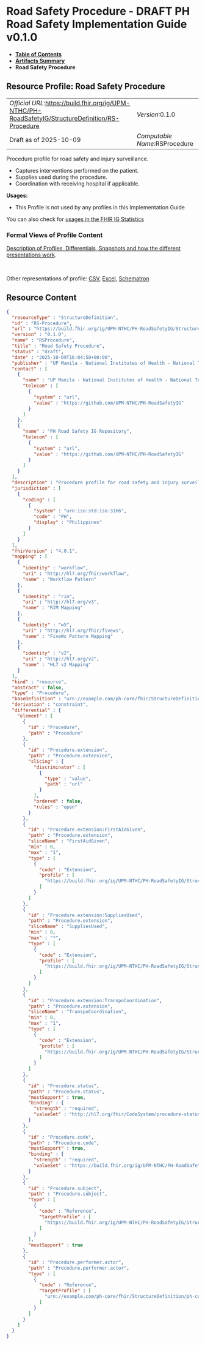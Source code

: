 # Road Safety Procedure - DRAFT PH Road Safety Implementation Guide v0.1.0

* [**Table of Contents**](toc.md)
* [**Artifacts Summary**](artifacts.md)
* **Road Safety Procedure**

## Resource Profile: Road Safety Procedure 

| | |
| :--- | :--- |
| *Official URL*:https://build.fhir.org/ig/UPM-NTHC/PH-RoadSafetyIG/StructureDefinition/RS-Procedure | *Version*:0.1.0 |
| Draft as of 2025-10-09 | *Computable Name*:RSProcedure |

 
Procedure profile for road safety and injury surveillance. 
* Captures interventions performed on the patient.
* Supplies used during the procedure.
* Coordination with receiving hospital if applicable.
 

**Usages:**

* This Profile is not used by any profiles in this Implementation Guide

You can also check for [usages in the FHIR IG Statistics](https://packages2.fhir.org/xig/example.fhir.ph.roadsafety|current/StructureDefinition/RS-Procedure)

### Formal Views of Profile Content

 [Description of Profiles, Differentials, Snapshots and how the different presentations work](http://build.fhir.org/ig/FHIR/ig-guidance/readingIgs.html#structure-definitions). 

 

Other representations of profile: [CSV](StructureDefinition-RS-Procedure.csv), [Excel](StructureDefinition-RS-Procedure.xlsx), [Schematron](StructureDefinition-RS-Procedure.sch) 



## Resource Content

```json
{
  "resourceType" : "StructureDefinition",
  "id" : "RS-Procedure",
  "url" : "https://build.fhir.org/ig/UPM-NTHC/PH-RoadSafetyIG/StructureDefinition/RS-Procedure",
  "version" : "0.1.0",
  "name" : "RSProcedure",
  "title" : "Road Safety Procedure",
  "status" : "draft",
  "date" : "2025-10-09T16:04:50+00:00",
  "publisher" : "UP Manila - National Institutes of Health - National Telehealth Center",
  "contact" : [
    {
      "name" : "UP Manila - National Institutes of Health - National Telehealth Center",
      "telecom" : [
        {
          "system" : "url",
          "value" : "https://github.com/UPM-NTHC/PH-RoadSafetyIG"
        }
      ]
    },
    {
      "name" : "PH Road Safety IG Repository",
      "telecom" : [
        {
          "system" : "url",
          "value" : "https://github.com/UPM-NTHC/PH-RoadSafetyIG"
        }
      ]
    }
  ],
  "description" : "Procedure profile for road safety and injury surveillance.\n- Captures interventions performed on the patient.\n- Supplies used during the procedure.\n- Coordination with receiving hospital if applicable.",
  "jurisdiction" : [
    {
      "coding" : [
        {
          "system" : "urn:iso:std:iso:3166",
          "code" : "PH",
          "display" : "Philippines"
        }
      ]
    }
  ],
  "fhirVersion" : "4.0.1",
  "mapping" : [
    {
      "identity" : "workflow",
      "uri" : "http://hl7.org/fhir/workflow",
      "name" : "Workflow Pattern"
    },
    {
      "identity" : "rim",
      "uri" : "http://hl7.org/v3",
      "name" : "RIM Mapping"
    },
    {
      "identity" : "w5",
      "uri" : "http://hl7.org/fhir/fivews",
      "name" : "FiveWs Pattern Mapping"
    },
    {
      "identity" : "v2",
      "uri" : "http://hl7.org/v2",
      "name" : "HL7 v2 Mapping"
    }
  ],
  "kind" : "resource",
  "abstract" : false,
  "type" : "Procedure",
  "baseDefinition" : "urn://example.com/ph-core/fhir/StructureDefinition/ph-core-procedure",
  "derivation" : "constraint",
  "differential" : {
    "element" : [
      {
        "id" : "Procedure",
        "path" : "Procedure"
      },
      {
        "id" : "Procedure.extension",
        "path" : "Procedure.extension",
        "slicing" : {
          "discriminator" : [
            {
              "type" : "value",
              "path" : "url"
            }
          ],
          "ordered" : false,
          "rules" : "open"
        }
      },
      {
        "id" : "Procedure.extension:FirstAidGiven",
        "path" : "Procedure.extension",
        "sliceName" : "FirstAidGiven",
        "min" : 0,
        "max" : "1",
        "type" : [
          {
            "code" : "Extension",
            "profile" : [
              "https://build.fhir.org/ig/UPM-NTHC/PH-RoadSafetyIG/StructureDefinition/first-aid-given"
            ]
          }
        ]
      },
      {
        "id" : "Procedure.extension:SuppliesUsed",
        "path" : "Procedure.extension",
        "sliceName" : "SuppliesUsed",
        "min" : 0,
        "max" : "*",
        "type" : [
          {
            "code" : "Extension",
            "profile" : [
              "https://build.fhir.org/ig/UPM-NTHC/PH-RoadSafetyIG/StructureDefinition/supplies-used"
            ]
          }
        ]
      },
      {
        "id" : "Procedure.extension:TranspoCoordination",
        "path" : "Procedure.extension",
        "sliceName" : "TranspoCoordination",
        "min" : 0,
        "max" : "1",
        "type" : [
          {
            "code" : "Extension",
            "profile" : [
              "https://build.fhir.org/ig/UPM-NTHC/PH-RoadSafetyIG/StructureDefinition/transpo-coordination"
            ]
          }
        ]
      },
      {
        "id" : "Procedure.status",
        "path" : "Procedure.status",
        "mustSupport" : true,
        "binding" : {
          "strength" : "required",
          "valueSet" : "http://hl7.org/fhir/CodeSystem/procedure-status"
        }
      },
      {
        "id" : "Procedure.code",
        "path" : "Procedure.code",
        "mustSupport" : true,
        "binding" : {
          "strength" : "required",
          "valueSet" : "https://build.fhir.org/ig/UPM-NTHC/PH-RoadSafetyIG/ValueSet/rs-procedure"
        }
      },
      {
        "id" : "Procedure.subject",
        "path" : "Procedure.subject",
        "type" : [
          {
            "code" : "Reference",
            "targetProfile" : [
              "https://build.fhir.org/ig/UPM-NTHC/PH-RoadSafetyIG/StructureDefinition/RS-Patient"
            ]
          }
        ],
        "mustSupport" : true
      },
      {
        "id" : "Procedure.performer.actor",
        "path" : "Procedure.performer.actor",
        "type" : [
          {
            "code" : "Reference",
            "targetProfile" : [
              "urn://example.com/ph-core/fhir/StructureDefinition/ph-core-practitioner"
            ]
          }
        ]
      }
    ]
  }
}

```
